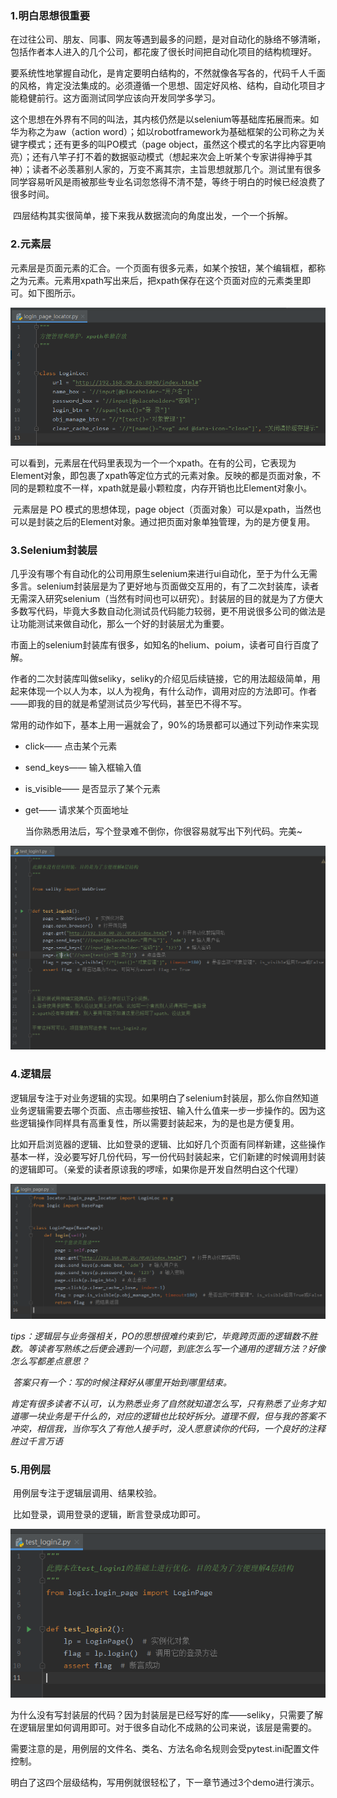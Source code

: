 ### 1.明白思想很重要

​	在过往公司、朋友、同事、网友等遇到最多的问题，是对自动化的脉络不够清晰，包括作者本人进入的几个公司，都花废了很长时间把自动化项目的结构梳理好。

​	要系统性地掌握自动化，是肯定要明白结构的，不然就像各写各的，代码千人千面的风格，肯定没法集成的。必须遵循一个思想、固定好风格、结构，自动化项目才能稳健前行。这方面测试同学应该向开发同学多学习。

​	这个思想在外界有不同的叫法，其内核仍然是以selenium等基础库拓展而来。如华为称之为aw（action word）；如以robotframework为基础框架的公司称之为关键字模式；还有更多的叫PO模式（page object，虽然这个模式的名字比内容更响亮）；还有八竿子打不着的数据驱动模式（想起来次会上听某个专家讲得神乎其神）；读者不必羡慕别人家的，万变不离其宗，主旨思想就那几个。测试里有很多同学容易听风是雨被那些专业名词忽悠得不清不楚，等终于明白的时候已经浪费了很多时间。

​	四层结构其实很简单，接下来我从数据流向的角度出发，一个一个拆解。



### 2.元素层

​	元素层是页面元素的汇合。一个页面有很多元素，如某个按钮，某个编辑框，都称之为元素。元素用xpath写出来后，把xpath保存在这个页面对应的元素类里即可。如下图所示。

![image-20240805160933819](../assets/image-20240805160933819.png)

​	可以看到，元素层在代码里表现为一个一个xpath。在有的公司，它表现为Element对象，即包裹了xpath等定位方式的元素对象。反映的都是页面对象，不同的是颗粒度不一样，xpath就是最小颗粒度，内存开销也比Element对象小。

​	元素层是 PO 模式的思想体现，page object（页面对象）可以是xpath，当然也可以是封装之后的Element对象。通过把页面对象单独管理，为的是方便复用。

### 3.Selenium封装层

​	几乎没有哪个有自动化的公司用原生selenium来进行ui自动化，至于为什么无需多言。selenium封装层是为了更好地与页面做交互用的，有了二次封装库，读者无需深入研究selenium（当然有时间也可以研究）。封装层的目的就是为了方便大多数写代码，毕竟大多数自动化测试员代码能力较弱，更不用说很多公司的做法是让功能测试来做自动化，那么一个好的封装层尤为重要。

​	市面上的selenium封装库有很多，如知名的helium、poium，读者可自行百度了解。

​	作者的二次封装库叫做seliky，seliky的介绍见后续链接，它的用法超级简单，用起来体现一个以人为本，以人为视角，有什么动作，调用对应的方法即可。作者——即我的目的就是希望测试员少写代码，甚至巴不得不写。

​	常用的动作如下，基本上用一遍就会了，90%的场景都可以通过下列动作来实现

- click—— 点击某个元素
- send_keys—— 输入框输入值
- is_visible—— 是否显示了某个元素
- get—— 请求某个页面地址

  当你熟悉用法后，写个登录难不倒你，你很容易就写出下列代码。完美~

![image-20240805161844753](../assets/image-20240805161844753.png)

### 4.逻辑层

​	逻辑层专注于对业务逻辑的实现。如果明白了selenium封装层，那么你自然知道业务逻辑需要去哪个页面、点击哪些按钮、输入什么值来一步一步操作的。因为这些逻辑操作同样具有高重复性，所以需要封装起来，为的是也是方便复用。

​	比如开启浏览器的逻辑、比如登录的逻辑、比如好几个页面有同样新建，这些操作基本一样，没必要写好几份代码，写一份代码封装起来，它们新建的时候调用封装的逻辑即可。（亲爱的读者原谅我的啰嗦，如果你是开发自然明白这个代理）

![image-20240805161941096](../assets/image-20240805161941096.png)

​	*tips：逻辑层与业务强相关，PO的思想很难约束到它，毕竟跨页面的逻辑数不胜数。等读者写熟练之后便会遇到一个问题，到底怎么写一个通用的逻辑方法？好像怎么写都差点意思？*

​	*答案只有一个：写的时候注释好从哪里开始到哪里结束。*

​	*肯定有很多读者不认可，认为熟悉业务了自然就知道怎么写，只有熟悉了业务才知道哪一块业务是干什么的，对应的逻辑也比较好拆分。道理不假，但与我的答案不冲突，相信我，当你写久了有他人接手时，没人愿意读你的代码，一个良好的注释胜过千言万语*

### 5.用例层

​	用例层专注于逻辑层调用、结果校验。

​	比如登录，调用登录的逻辑，断言登录成功即可。

![image-20240805161959936](../assets/image-20240805161959936.png)

​	为什么没有写封装层的代码？因为封装层是已经写好的库——seliky，只需要了解在逻辑层里如何调用即可。对于很多自动化不成熟的公司来说，该层是需要的。

​	需要注意的是，用例层的文件名、类名、方法名命名规则会受pytest.ini配置文件控制。

​	明白了这四个层级结构，写用例就很轻松了，下一章节通过3个demo进行演示。